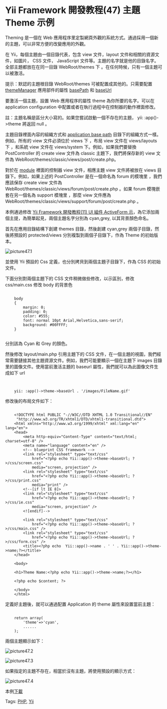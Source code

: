 # Yii Framework 開發教程(47) 主題 Theme 示例

Theming 是一個在 Web 應用程序里定製網頁外觀的系統方式。通過採用一個新的主題，可以非常方便的改變應用的外觀。

在 Yii，每個主題由一個目錄代表，包含 view 文件，layout 文件和相關的資源文件，如圖片， CSS 文件， JavaScript 文件等。主題的名字就是他的目錄名字。全部主題都放在在同一目錄 WebRoot/themes 下 。在任何時候，只有一個主題可以被激活。


   提示：默認的主題根目錄 WebRoot/themes 可被配置成其他的。只需要配置 [themeManager](http://www.yiiframework.com/doc/api/1.1/CWebApplication#themeManager) 應用部件的屬性 [basePath](http://www.yiiframework.com/doc/api/1.1/CThemeManager#basePath) 和 [baseUrl](http://www.yiiframework.com/doc/api/1.1/CThemeManager#baseUrl)

要激活一個主題，設置 Web 應用程序的屬性 theme 為你所要的名字。可以在 application configuration 中配置或者在執行過程中在控制器的動作裡面修改。

   註：主題名稱是區分大小寫的。如果您嘗試啟動一個不存在的主題， yii: :app()->theme 將返回 null 。

主題目錄裡面內容的組織方式和 [application base path](http://www.yiiframework.com/doc/guide/1.1/zh_cn/basics.application#application-base-directory) 目錄下的組織方式一樣。例如，所有的 view 文件必須位於 views 下 ，布局 view 文件在 views/layouts 下 ，和系統 view 文件在 views/system 下。例如，如果我們要替換 PostController 的 create view 文件為 classic 主題下，我們將保存新的 view 文件為 WebRoot/themes/classic/views/post/create.php。

對於在 [module](http://www.yiiframework.com/doc/guide/1.1/zh_cn/basics.module) 裡面的控制器 view 文件，相應主題 view 文件將被放在 views 目錄下。例如，如果上述的 PostController 是在一個命名為 forum 的模塊里 ，我們應該保存 create view 文件為 WebRoot/themes/classic/views/forum/post/create.php 。如果 forum 模塊嵌套在另一個名為 support 模塊里 ，那麼 view 文件應為 WebRoot/themes/classic/views/support/forum/post/create.php 。

本例通過修改 [Yii Framework 開發教程(11) UI 組件 ActiveForm 示](ui-components-activeform-example.md)，為它添加兩個主提，為簡單起見，兩個主題名字分別為 cyan,grey, 以其背景顏色命名。

首先在應用目錄結構下創建 themes 目錄，然後創建 cyan,grey 兩個子目錄，然後將預設的 protected/views 分別複製到兩個子目錄下，作為 Theme 的初始版本。

![picture47.1](images/47.1.jpg)
 
並使用 Yii 預設的 Css 定義，也分別拷貝到兩個主題子目錄下，作為 CSS 的初始文件。

下面分別對兩個主題下的 CSS 文件稍微做些修改，以示區別，修改 css/main.css 修改 body 的背景色

```

    body
    {
    	margin: 0;
    	padding: 0;
    	color: #555;
    	font: normal 10pt Arial,Helvetica,sans-serif;
    	background: #00FFFF;
    }
    
```

分別該為 Cyan 和 Grey 的顏色。

然後修改 layout/main.php 引用主題下的 CSS 文件，在一個主題的視圖，我們經常需要鏈接其他主題資源文件。例如，我們可能要顯示一個在主題下 images 目錄里的圖像文件。使用當前激活主題的 baseurl 屬性，我們就可以為此圖像文件生成如下 url

```


    yii: :app()->theme->baseUrl . '/images/FileName.gif'

```

修改後的布局文件如下：

```

    <!DOCTYPE html PUBLIC "-//W3C//DTD XHTML 1.0 Transitional//EN"
     "http://www.w3.org/TR/xhtml1/DTD/xhtml1-transitional.dtd">
    <html xmlns="http://www.w3.org/1999/xhtml" xml:lang="en" lang="en">
    <head>
    	<meta http-equiv="Content-Type" content="text/html; charset=utf-8" />
    	<meta name="language" content="en" />
    	<!-- blueprint CSS framework -->
    	<link rel="stylesheet" type="text/css"
    		href="<?php echo Yii::app()->theme->baseUrl; ?>/css/screen.css"
    		media="screen, projection" />
    	<link rel="stylesheet" type="text/css"
    		href="<?php echo Yii::app()->theme->baseUrl; ?>/css/print.css"
    		media="print" />
    	<!--[if lt IE 8]>
    	<link rel="stylesheet" type="text/css"
    		href="<?php echo Yii::app()->theme->baseUrl; ?>/css/ie.css"
    		media="screen, projection" />
    	<![endif]-->
    
    	<link rel="stylesheet" type="text/css"
    		href="<?php echo Yii::app()->theme->baseUrl; ?>/css/main.css" />
    	<link rel="stylesheet" type="text/css"
    		href="<?php echo Yii::app()->theme->baseUrl; ?>/css/form.css" />
    	<title><?php echo  Yii::app()->name . ' ' . Yii::app()->theme->name;?></title>
    </head>
    
    <body>
    
    <h1>Theme Name:<?php echo Yii::app()->theme->name;?></h1>
    
    <?php echo $content; ?>
    
    </body>
    </html>

```

定義好主題後，就可以通過配置 Application 的 theme 屬性來設置當前主題：

```

    return array(
        'theme'=>'cyan',
        ......
    );

```

兩個主題顯示如下：

![picture47.2](images/47.2.jpg)

![picture47.3](images/47.3.jpg)

如果指定的主題不存在，相當於沒有主題，將使用預設的顯示方式：

![picture47.4](images/47.4.jpg)

本例[下載](http://www.imobilebbs.com/download/yii/ThemeDemo.zip)

Tags: [PHP](http://www.imobilebbs.com/wordpress/archives/tag/php), [Yii](http://www.imobilebbs.com/wordpress/archives/tag/yii)


 




